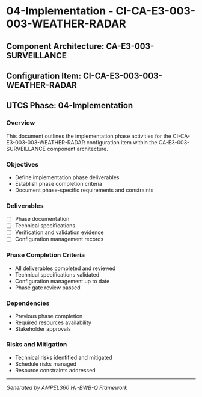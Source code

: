 # 04-Implementation - CI-CA-E3-003-003-WEATHER-RADAR

## Component Architecture: CA-E3-003-SURVEILLANCE
## Configuration Item: CI-CA-E3-003-003-WEATHER-RADAR
## UTCS Phase: 04-Implementation

### Overview
This document outlines the implementation phase activities for the CI-CA-E3-003-003-WEATHER-RADAR configuration item within the CA-E3-003-SURVEILLANCE component architecture.

### Objectives
- Define implementation phase deliverables
- Establish phase completion criteria
- Document phase-specific requirements and constraints

### Deliverables
- [ ] Phase documentation
- [ ] Technical specifications
- [ ] Verification and validation evidence
- [ ] Configuration management records

### Phase Completion Criteria
- All deliverables completed and reviewed
- Technical specifications validated
- Configuration management up to date
- Phase gate review passed

### Dependencies
- Previous phase completion
- Required resources availability
- Stakeholder approvals

### Risks and Mitigation
- Technical risks identified and mitigated
- Schedule risks managed
- Resource constraints addressed

---
*Generated by AMPEL360 H₂-BWB-Q Framework*
